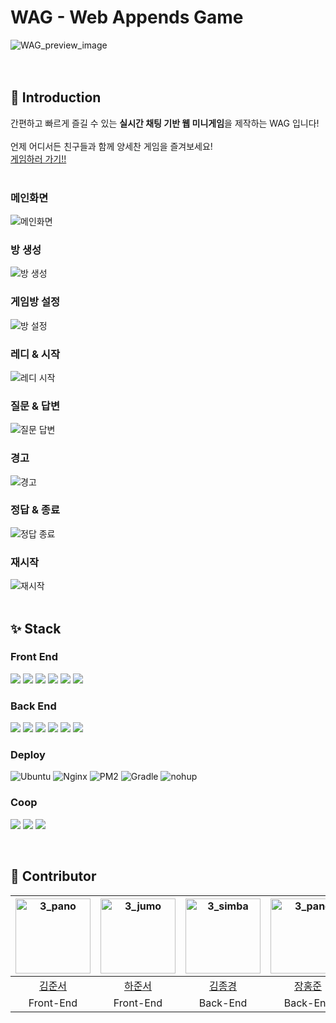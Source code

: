 <!-- <img src="https://capsule-render.vercel.app/api?type=waving&color=B931FC&height=150&section=header&text=&fontSize=0" /> -->


# WAG - Web Appends Game
![WAG_preview_image](https://github.com/pknu-wap/WAG/assets/112786665/64917f27-dc03-4d61-bd95-e5740b0c8dab)
<br>
<br>
<br>



## 🎨 Introduction  


간편하고 빠르게 즐길 수 있는 **실시간 채팅 기반 웹 미니게임**을 제작하는 WAG 입니다!
<br>
<br>
언제 어디서든 친구들과 함께 양세찬 게임을 즐겨보세요!
<br>
[게임하러 가기!!](https://wwwag.co.kr/)
<br>
<br>
### 메인화면
![메인화면](https://github.com/pknu-wap/WAG/assets/111286262/61824ea4-9e32-4497-b247-2071e0e2eaf4)
### 방 생성
![방 생성](https://github.com/pknu-wap/WAG/assets/111286262/efff8b22-1f66-4274-bacf-c344330523b9)
### 게임방 설정
![방 설정](https://github.com/pknu-wap/WAG/assets/111286262/ab5b5fc8-35ef-47b7-8ac9-836ff7789ae5)
### 레디 & 시작
![레디   시작](https://github.com/pknu-wap/WAG/assets/111286262/4e1d93d6-3a99-4bd3-9340-8432c346d077)
### 질문 & 답변
![질문   답변](https://github.com/pknu-wap/WAG/assets/111286262/d09eac85-2580-415e-b12a-3046ad376ed6)
### 경고
![경고](https://github.com/pknu-wap/WAG/assets/111286262/311edd3c-5634-45fd-85f9-17d3065666d4)
### 정답 & 종료
![정답   종료](https://github.com/pknu-wap/WAG/assets/111286262/b7216f9a-914a-49f8-826d-c3767a9ab8a3)
### 재시작
![재시작](https://github.com/pknu-wap/WAG/assets/111286262/4da3e394-e0be-4fdc-ac3c-7b86008fea7b)
<br>
<br>

## ✨ Stack
### Front End
<img src="https://img.shields.io/badge/react-61DAFB?style=for-the-badge&logo=react&logoColor=white"> <img src="https://img.shields.io/badge/TypeScript-3178C6?style=for-the-badge&logo=typescript&logoColor=white"> <img src="https://img.shields.io/badge/Axios-5A29E4?style=for-the-badge&logo=Axios&logoColor=white"/> <img src="https://img.shields.io/badge/Tailwind_CSS-38B2AC?style=for-the-badge&logo=tailwind-css&logoColor=white"> <img src="https://img.shields.io/badge/sockjs-333333?style=for-the-badge&logo=sockjs&logoColor=white"/> <img src="https://img.shields.io/badge/stomp-333333?style=for-the-badge&logo=stomp&logoColor=white"/>

### Back End
<img src="https://img.shields.io/badge/Spring-6DB33F?style=for-the-badge&logo=Spring&logoColor=white"/> <img src="https://img.shields.io/badge/Spring Boot-6DB33F?style=for-the-badge&logo=Spring Boot&logoColor=white"/> <img src="https://img.shields.io/badge/Spring Security-6DB33F?style=for-the-badge&logo=Spring Security&logoColor=white"/>  <img src="https://img.shields.io/badge/mysql-4479A1?style=for-the-badge&logo=mysql&logoColor=white"> <img src="https://img.shields.io/badge/sockjs-333333?style=for-the-badge&logo=sockjs&logoColor=white"/> <img src="https://img.shields.io/badge/stomp-333333?style=for-the-badge&logo=stomp&logoColor=white"/>

### Deploy
<img src="https://img.shields.io/badge/Ubuntu-E95420?style=for-the-badge&logo=ubuntu&logoColor=white" alt="Ubuntu"> <img src="https://img.shields.io/badge/Nginx-009639?style=for-the-badge&logo=nginx&logoColor=white" alt="Nginx"> <img src="https://img.shields.io/badge/PM2-2B037A?style=for-the-badge&logo=pm2&logoColor=white" alt="PM2">  <img src="https://img.shields.io/badge/Gradle-02303A?style=for-the-badge&logo=gradle&logoColor=white" alt="Gradle"> <img src="https://img.shields.io/badge/nohup-0078D7?style=for-the-badge&logo=gnu-bash&logoColor=white" alt="nohup"> 

### Coop
<img src="https://img.shields.io/badge/figma-E7157B?style=for-the-badge&logo=figma&logoColor=white"> <img src="https://img.shields.io/badge/github-000000?style=for-the-badge&logo=github&logoColor=white"> <img src="https://img.shields.io/badge/notion-000000?style=for-the-badge&logo=notion&logoColor=white"> 

<br>

## 💪 Contributor

<div align="center">

|  <img src="https://avatars.githubusercontent.com/u/112786665?v=4" alt="3_pano" width="120" height="120">  | <img src="https://avatars.githubusercontent.com/u/80705329?v=4" alt="3_jumo" width="120" height="120"> | <img src="https://avatars.githubusercontent.com/u/111286262?v=4" alt="3_simba" width="120" height="120">  | <img src="https://avatars.githubusercontent.com/u/35947667?v=4" alt="3_pano" width="120" height="120"> | <img src="https://avatars.githubusercontent.com/u/130421104?v=4" alt="3_miki" width="120" height="120"> |
| :------------------------------------------------------------------------------------------------------: | :----------------------------------------------------------------------------------------------------: | :------------------------------------------------------------------------------------------------------: | :-----------------------------------------------------------------------------------------------------: | :-----------------------------------------------------------------------------------------------------: |
|  [김준서](https://github.com/oesnuj)   |    [하준서](https://github.com/dev-junseo)     |    [김종경](https://github.com/JONG-KYEONG)   |     [장홍준](https://github.com/wkdghdwns199)   |      [함규빈](https://github.com/PororoAndFriends)      |
| Front-End |  Front-End |  Back-End  |  Back-End |  Back-End

</div>
<br>
